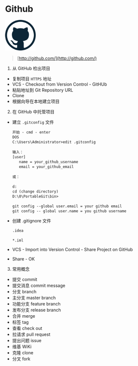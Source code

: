 # Github

<img title="github" src="../image/github/logo_github.png" width="100">

> [http://github.com/](http://github.com/)

1. 从 GitHub 检出项目
  - 复制项目 `HTTPS` 地址
  - VCS - Checkout from Version Control - GitHUb
  - 粘贴地址到 Git Repository URL
  - Clone
  - 根据向导在本地建立项目
2. 在 GitHub 中托管项目
  - 建立 `.gitconfig` 文件
  
    ```
    开始 - cmd - enter
    DOS
    C:\Users\Administrator>edit .gitconfig
    
    输入：
    [user]
       name = your_github_username
       email = your_github_email
    
    或：
    
    d:
    cd (change directory)
    D:\0\PortableGit\bin>

    git config --global user.email = your github email
    git config -- global user.name = you github username
    ```

  - 创建 .gitignore 文件
    
    ```
    .idea

    *.iml
    ```
      
  - VCS - Import into Version Control - Share Project on GitHub
  - Share - OK
  
3. 常用概念
  - 提交 commit
  - 提交消息 commit message
  - 分支 branch
  - 主分支 master branch
  - 功能分支 feature branch
  - 发布分支 release branch
  - 合并 merge
  - 标签 tag
  - 查看 check out
  - 拉请求 pull request
  - 提出问题 issue
  - 维基 WiKi
  - 克隆 clone
  - 分叉 fork
    
  